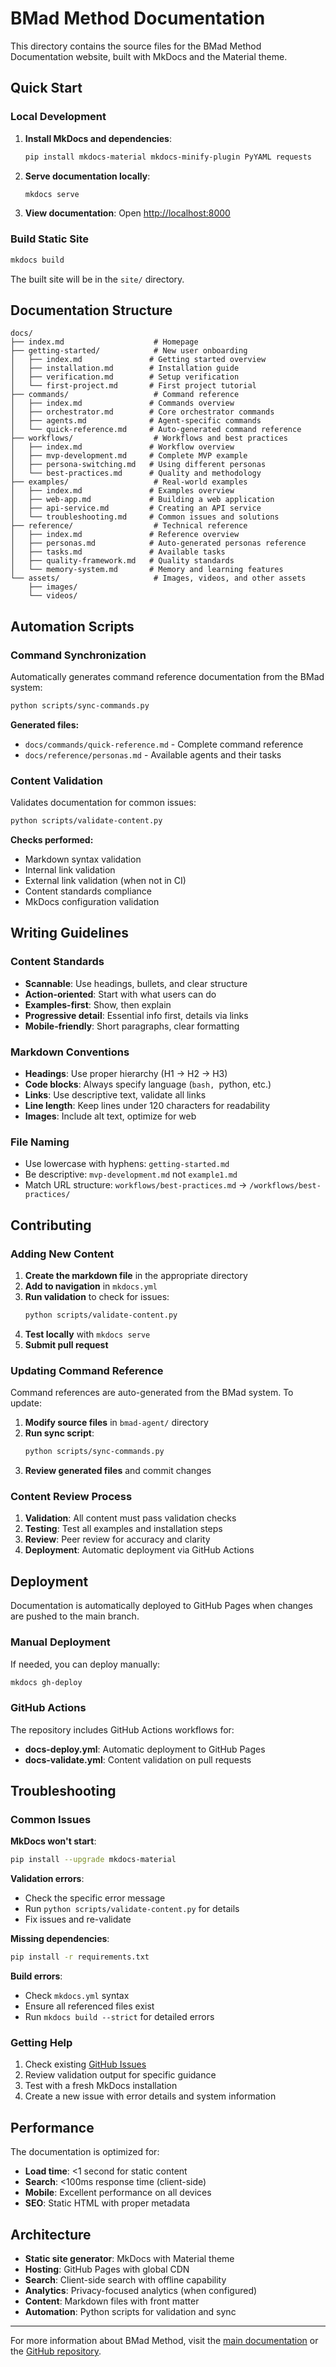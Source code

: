 # BMad Method Documentation

This directory contains the source files for the BMad Method Documentation website, built with MkDocs and the Material theme.

## Quick Start

### Local Development

1. **Install MkDocs and dependencies**:
   ```bash
   pip install mkdocs-material mkdocs-minify-plugin PyYAML requests
   ```

2. **Serve documentation locally**:
   ```bash
   mkdocs serve
   ```

3. **View documentation**: Open [http://localhost:8000](http://localhost:8000)

### Build Static Site

```bash
mkdocs build
```

The built site will be in the `site/` directory.

## Documentation Structure

```
docs/
├── index.md                    # Homepage
├── getting-started/            # New user onboarding
│   ├── index.md               # Getting started overview
│   ├── installation.md        # Installation guide
│   ├── verification.md        # Setup verification
│   └── first-project.md       # First project tutorial
├── commands/                   # Command reference
│   ├── index.md               # Commands overview
│   ├── orchestrator.md        # Core orchestrator commands
│   ├── agents.md              # Agent-specific commands
│   └── quick-reference.md     # Auto-generated command reference
├── workflows/                  # Workflows and best practices
│   ├── index.md               # Workflow overview
│   ├── mvp-development.md     # Complete MVP example
│   ├── persona-switching.md   # Using different personas
│   └── best-practices.md      # Quality and methodology
├── examples/                   # Real-world examples
│   ├── index.md               # Examples overview
│   ├── web-app.md             # Building a web application
│   ├── api-service.md         # Creating an API service
│   └── troubleshooting.md     # Common issues and solutions
├── reference/                  # Technical reference
│   ├── index.md               # Reference overview
│   ├── personas.md            # Auto-generated personas reference
│   ├── tasks.md               # Available tasks
│   ├── quality-framework.md   # Quality standards
│   └── memory-system.md       # Memory and learning features
└── assets/                     # Images, videos, and other assets
    ├── images/
    └── videos/
```

## Automation Scripts

### Command Synchronization

Automatically generates command reference documentation from the BMad system:

```bash
python scripts/sync-commands.py
```

**Generated files:**
- `docs/commands/quick-reference.md` - Complete command reference
- `docs/reference/personas.md` - Available agents and their tasks

### Content Validation

Validates documentation for common issues:

```bash
python scripts/validate-content.py
```

**Checks performed:**
- Markdown syntax validation
- Internal link validation
- External link validation (when not in CI)
- Content standards compliance
- MkDocs configuration validation

## Writing Guidelines

### Content Standards

- **Scannable**: Use headings, bullets, and clear structure
- **Action-oriented**: Start with what users can do
- **Examples-first**: Show, then explain
- **Progressive detail**: Essential info first, details via links
- **Mobile-friendly**: Short paragraphs, clear formatting

### Markdown Conventions

- **Headings**: Use proper hierarchy (H1 → H2 → H3)
- **Code blocks**: Always specify language (```bash, ```python, etc.)
- **Links**: Use descriptive text, validate all links
- **Line length**: Keep lines under 120 characters for readability
- **Images**: Include alt text, optimize for web

### File Naming

- Use lowercase with hyphens: `getting-started.md`
- Be descriptive: `mvp-development.md` not `example1.md`
- Match URL structure: `workflows/best-practices.md` → `/workflows/best-practices/`

## Contributing

### Adding New Content

1. **Create the markdown file** in the appropriate directory
2. **Add to navigation** in `mkdocs.yml`
3. **Run validation** to check for issues:
   ```bash
   python scripts/validate-content.py
   ```
4. **Test locally** with `mkdocs serve`
5. **Submit pull request**

### Updating Command Reference

Command references are auto-generated from the BMad system. To update:

1. **Modify source files** in `bmad-agent/` directory
2. **Run sync script**:
   ```bash
   python scripts/sync-commands.py
   ```
3. **Review generated files** and commit changes

### Content Review Process

1. **Validation**: All content must pass validation checks
2. **Testing**: Test all examples and installation steps
3. **Review**: Peer review for accuracy and clarity
4. **Deployment**: Automatic deployment via GitHub Actions

## Deployment

Documentation is automatically deployed to GitHub Pages when changes are pushed to the main branch.

### Manual Deployment

If needed, you can deploy manually:

```bash
mkdocs gh-deploy
```

### GitHub Actions

The repository includes GitHub Actions workflows for:

- **docs-deploy.yml**: Automatic deployment to GitHub Pages
- **docs-validate.yml**: Content validation on pull requests

## Troubleshooting

### Common Issues

**MkDocs won't start**:
```bash
pip install --upgrade mkdocs-material
```

**Validation errors**:
- Check the specific error message
- Run `python scripts/validate-content.py` for details
- Fix issues and re-validate

**Missing dependencies**:
```bash
pip install -r requirements.txt
```

**Build errors**:
- Check `mkdocs.yml` syntax
- Ensure all referenced files exist
- Run `mkdocs build --strict` for detailed errors

### Getting Help

1. Check existing [GitHub Issues](https://github.com/danielbentes/DMAD-METHOD/issues)
2. Review validation output for specific guidance
3. Test with a fresh MkDocs installation
4. Create a new issue with error details and system information

## Performance

The documentation is optimized for:

- **Load time**: <1 second for static content
- **Search**: <100ms response time (client-side)
- **Mobile**: Excellent performance on all devices
- **SEO**: Static HTML with proper metadata

## Architecture

- **Static site generator**: MkDocs with Material theme
- **Hosting**: GitHub Pages with global CDN
- **Search**: Client-side search with offline capability
- **Analytics**: Privacy-focused analytics (when configured)
- **Content**: Markdown files with front matter
- **Automation**: Python scripts for validation and sync

---

For more information about BMad Method, visit the [main documentation](index.md) or the [GitHub repository](https://github.com/danielbentes/DMAD-METHOD). 